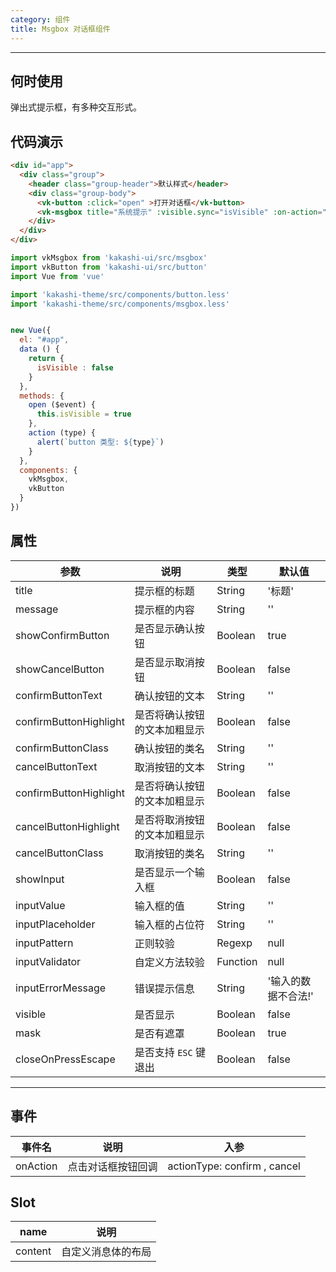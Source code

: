 ```yaml
---
category: 组件
title: Msgbox 对话框组件
---
```

---

## 何时使用

弹出式提示框，有多种交互形式。

## 代码演示

```html
<div id="app">
  <div class="group">
    <header class="group-header">默认样式</header>
    <div class="group-body">
      <vk-button :click="open" >打开对话框</vk-button>
      <vk-msgbox title="系统提示" :visible.sync="isVisible" :on-action="action" :show-cancel-button="true" message="你好，程序员!" ></vk-msgbox>
    </div>
  </div>
</div>
```

```js
import vkMsgbox from 'kakashi-ui/src/msgbox'
import vkButton from 'kakashi-ui/src/button'
import Vue from 'vue'

import 'kakashi-theme/src/components/button.less'
import 'kakashi-theme/src/components/msgbox.less'


new Vue({
  el: "#app",
  data () {
    return {
      isVisible : false
    }
  },
  methods: {
    open ($event) {
      this.isVisible = true
    },
    action (type) {
      alert(`button 类型: ${type}`)
    }
  },
  components: {
    vkMsgbox,
    vkButton
  }
})
```

## 属性

| 参数      | 说明                                     | 类型       | 默认值 |
|-----------|------------------------------------------|------------|-------|
| title | 提示框的标题 | String  | '标题' |
| message | 提示框的内容 | String  | ''    |
| showConfirmButton | 是否显示确认按钮 | Boolean | true |
| showCancelButton | 是否显示取消按钮 | Boolean | false |
| confirmButtonText | 确认按钮的文本 | String | '' |
| confirmButtonHighlight | 是否将确认按钮的文本加粗显示 | Boolean | false |
| confirmButtonClass | 确认按钮的类名 | String | '' |
| cancelButtonText | 取消按钮的文本 | String | '' |
| confirmButtonHighlight | 是否将确认按钮的文本加粗显示 | Boolean | false |
| cancelButtonHighlight | 是否将取消按钮的文本加粗显示 | Boolean | false |
| cancelButtonClass | 取消按钮的类名 | String | '' |
| showInput | 是否显示一个输入框 | Boolean | false |
| inputValue | 输入框的值 | String | '' |
| inputPlaceholder | 输入框的占位符 | String | '' |
| inputPattern | 正则较验 | Regexp | null |
| inputValidator | 自定义方法较验 | Function | null |
| inputErrorMessage | 错误提示信息 | String | '输入的数据不合法!' |
| visible | 是否显示 | Boolean | false |
| mask | 是否有遮罩 | Boolean | true |
| closeOnPressEscape | 是否支持 `ESC` 键退出 | Boolean | false |

---

## 事件
| 事件名      | 说明                                     | 入参       |
|-----------|-----------------------------------------|------------|
| onAction | 点击对话框按钮回调 | actionType: confirm , cancel |




## Slot
| name      | 说明                                     |
|-----------|------------------------------------------|
| content | 自定义消息体的布局 |

